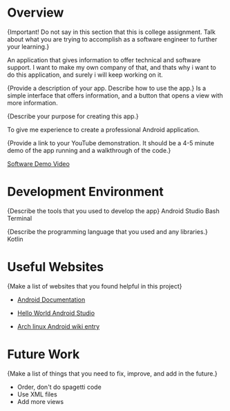 # Overview

{Important!  Do not say in this section that this is college assignment.  Talk about what you are trying to accomplish as a software engineer to further your learning.}

An application that gives information to offer technical and software support.
I want to make my own company of that, and thats why i want to do this application, and surely i will keep working on it.

{Provide a description of your app.  Describe how to use the app.}
Is a simple interface that offers information, and a button that opens a view with more information.

{Describe your purpose for creating this app.}

To give me experience to create a professional Android application.

{Provide a link to your YouTube demonstration.  It should be a 4-5 minute demo of the app running and a walkthrough of the code.}


[Software Demo Video](https://youtu.be/GNYZHvbIs6M)

# Development Environment

{Describe the tools that you used to develop the app}
Android Studio
Bash Terminal

{Describe the programming language that you used and any libraries.}
Kotlin

# Useful Websites

{Make a list of websites that you found helpful in this project}
* [Android Documentation](https://developer.android.com/jetpack/androidx)
* [Hello World Android Studio](https://developer.android.com/codelabs/basic-android-kotlin-compose-first-app?hl=es-419#1)

* [Arch linux Android wiki entry](https://wiki.archlinux.org/title/Android)
# Future Work

{Make a list of things that you need to fix, improve, and add in the future.}
* Order, don't do spagetti code
* Use XML files
* Add more views
